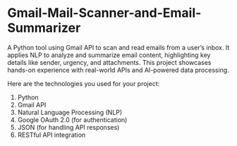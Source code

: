 # Gmail-Mail-Scanner-and-Email-Summarizer
A Python tool using Gmail API to scan and read emails from a user’s inbox. It applies NLP to analyze and summarize email content, highlighting key details like sender, urgency, and attachments. This project showcases hands-on experience with real-world APIs and AI-powered data processing.

Here are the technologies you used for your project:
1) Python
2) Gmail API
3) Natural Language Processing (NLP)
4) Google OAuth 2.0 (for authentication)
5) JSON (for handling API responses)
6) RESTful API integration
